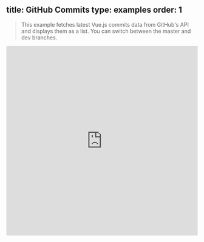 title: GitHub Commits
type: examples
order: 1
---

> This example fetches latest Vue.js commits data from GitHub's API and displays them as a list. You can switch between the master and dev branches.

<iframe width="100%" height="500" src="http://jsfiddle.net/yyx990803/KupQL/embedded/result,html,js,css" allowfullscreen="allowfullscreen" frameborder="0"></iframe>